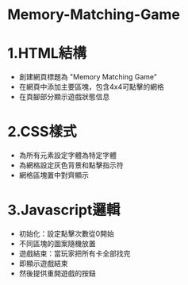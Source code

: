 # Memory-Matching-Game

# 1.HTML結構
- 創建網頁標題為 "Memory Matching Game"
- 在網頁中添加主要區塊，包含4x4可點擊的網格
- 在頁腳部分顯示遊戲狀態信息

# 2.CSS樣式
- 為所有元素設定字體為特定字體
- 為網格設定灰色背景和點擊指示符
- 網格區塊置中對齊顯示

# 3.Javascript邏輯
- 初始化：設定點擊次數從0開始
- 不同區塊的圖案隨機放置
- 遊戲結束：當玩家把所有卡全部找完
- 即顯示遊戲結束
- 然後提供重開遊戲的按鈕
